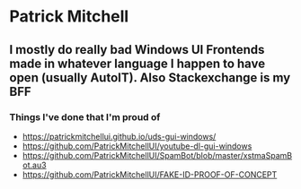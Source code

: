 # Patrick Mitchell
## I mostly do really bad Windows UI Frontends made in whatever language I happen to have open (usually AutoIT). Also Stackexchange is my BFF
### Things I've done that I'm proud of 
- https://patrickmitchellui.github.io/uds-gui-windows/
- https://github.com/PatrickMitchellUI/youtube-dl-gui-windows
- https://github.com/PatrickMitchellUI/SpamBot/blob/master/xstmaSpamBot.au3
- https://github.com/PatrickMitchellUI/FAKE-ID-PROOF-OF-CONCEPT
